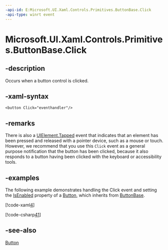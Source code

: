 ```yaml
---
-api-id: E:Microsoft.UI.Xaml.Controls.Primitives.ButtonBase.Click
-api-type: winrt event
---
```


<!-- Event syntax
public event Windows.UI.Xaml.RoutedEventHandler Click
-->

# Microsoft.UI.Xaml.Controls.Primitives.ButtonBase.Click

## -description
Occurs when a button control is clicked.

## -xaml-syntax
```xaml
<button Click="eventhandler"/>
```


## -remarks

There is also a [UIElement.Tapped](/windows-app-sdk/api/winrt/microsoft.ui.xaml.uielement.tapped)
event that indicates that an element has been pressed and released with a pointer device, such as a mouse or touch.
However, we recommend that you use this `Click` event as a general purpose notification that the button has been clicked,
because it also responds to a button having been clicked with the keyboard or accessibility tools.


## -examples
The following example demonstrates handling the Click event and setting the [IsEnabled](../microsoft.ui.xaml.controls/control_isenabled.md) property of a [Button](../microsoft.ui.xaml.controls/button.md), which inherits from [ButtonBase](buttonbase.md).



[!code-xaml[4](../microsoft.ui.xaml/code/System.Windows.Controls.ButtonClickEx/csharp/Page.xaml#Snippet4)]


[!code-csharp[41](../microsoft.ui.xaml/code/System.Windows.Controls.ButtonClickEx/csharp/Page.xaml.cs#Snippet41)]

## -see-also
[Button](../microsoft.ui.xaml.controls/button.md)
